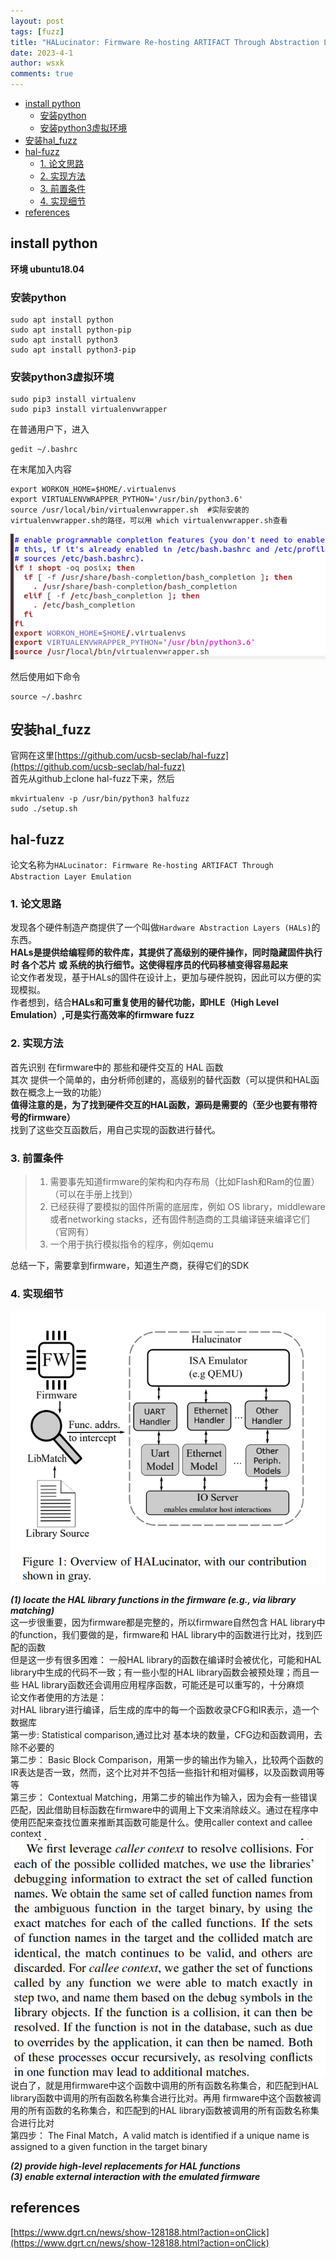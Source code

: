 ```yaml
---
layout: post
tags: [fuzz]
title: "HALucinator: Firmware Re-hosting ARTIFACT Through Abstraction Layer Emulation"
date: 2023-4-1
author: wsxk
comments: true
---
```


- [install python](#install-python)
  - [安装python](#安装python)
  - [安装python3虚拟环境](#安装python3虚拟环境)
- [安装hal\_fuzz](#安装hal_fuzz)
- [hal-fuzz](#hal-fuzz)
  - [1. 论文思路](#1-论文思路)
  - [2. 实现方法](#2-实现方法)
  - [3. 前置条件](#3-前置条件)
  - [4. 实现细节](#4-实现细节)
- [references](#references)


## install python<br>
**环境 ubuntu18.04**<br>
### 安装python<br>

    sudo apt install python
    sudo apt install python-pip
    sudo apt install python3
    sudo apt install python3-pip

### 安装python3虚拟环境<br>

    sudo pip3 install virtualenv
    sudo pip3 install virtualenvwrapper

在普通用户下，进入

    gedit ~/.bashrc

在末尾加入内容

    export WORKON_HOME=$HOME/.virtualenvs
    export VIRTUALENVWRAPPER_PYTHON='/usr/bin/python3.6'
    source /usr/local/bin/virtualenvwrapper.sh  #实际安装的virtualenvwrapper.sh的路径，可以用 which virtualenvwrapper.sh查看

![](https://raw.githubusercontent.com/wsxk/wsxk_pictures/main/2023-2-18-reverse/20230401132130.png)

然后使用如下命令

    source ~/.bashrc


## 安装hal_fuzz<br>
官网在这里[https://github.com/ucsb-seclab/hal-fuzz](https://github.com/ucsb-seclab/hal-fuzz)<br>
首先从github上clone hal-fuzz下来，然后<br>

    mkvirtualenv -p /usr/bin/python3 halfuzz
    sudo ./setup.sh

## hal-fuzz<br>
论文名称为`HALucinator: Firmware Re-hosting ARTIFACT
Through Abstraction Layer Emulation`<br>
### 1. 论文思路<br>
发现各个硬件制造产商提供了一个叫做`Hardware Abstraction Layers (HALs)`的东西。<br>
**HALs是提供给编程师的软件库，其提供了高级别的硬件操作，同时隐藏固件执行时 各个芯片 或 系统的执行细节。这使得程序员的代码移植变得容易起来**<br>
论文作者发现，基于HALs的固件在设计上，更加与硬件脱钩，因此可以方便的实现模拟。<br>
作者想到，结合**HALs和可重复使用的替代功能，即HLE（High Level Emulation）,可是实行高效率的firmware fuzz**<br>
### 2. 实现方法<br>
首先识别 在firmware中的 那些和硬件交互的 HAL 函数<br>
其次 提供一个简单的，由分析师创建的，高级别的替代函数（可以提供和HAL函数在概念上一致的功能）<br>
**值得注意的是，为了找到硬件交互的HAL函数，源码是需要的（至少也要有带符号的firmware）**<br>
找到了这些交互函数后，用自己实现的函数进行替代。<br>

### 3. 前置条件<br>
> 1. 需要事先知道firmware的架构和内存布局（比如Flash和Ram的位置）（可以在手册上找到）
> 2. 已经获得了要模拟的固件所需的底层库，例如 OS library，middleware或者networking stacks，还有固件制造商的工具编译链来编译它们（官网有）
> 3. 一个用于执行模拟指令的程序，例如qemu

总结一下，需要拿到firmware，知道生产商，获得它们的SDK<br>

### 4. 实现细节<br>
![](https://raw.githubusercontent.com/wsxk/wsxk_pictures/main/2023-2-18-reverse/20230417125459.png)


***(1) locate the HAL library functions in the firmware (e.g., via library matching)*** <br>
这一步很重要，因为firmware都是完整的，所以firmware自然包含 HAL library中的function，我们要做的是，firmware和 HAL library中的函数进行比对，找到匹配的函数<br>
但是这一步有很多困难： 一般HAL library的函数在编译时会被优化，可能和HAL library中生成的代码不一致；有一些小型的HAL library函数会被预处理；而且一些 HAL library函数还会调用应用程序函数，可能还是可以重写的，十分麻烦<br>
论文作者使用的方法是：<br>
对HAL library进行编译，后生成的库中的每一个函数收录CFG和IR表示，造一个数据库<br>
第一步:  Statistical comparison,通过比对 基本块的数量，CFG边和函数调用，去除不必要的<br>
第二步： Basic Block Comparison，用第一步的输出作为输入，比较两个函数的IR表达是否一致，然而，这个比对并不包括一些指针和相对偏移，以及函数调用等等<br>
第三步： Contextual Matching，用第二步的输出作为输入，因为会有一些错误匹配，因此借助目标函数在firmware中的调用上下文来消除歧义。通过在程序中使用匹配来查找位置来推断其函数可能是什么。使用caller context and callee context<br>
![](https://raw.githubusercontent.com/wsxk/wsxk_pictures/main/2023-2-18-reverse/20230417193340.png)
说白了，就是用firmware中这个函数中调用的所有函数名称集合，和匹配到HAL library函数中调用的所有函数名称集合进行比对。再用 firmware中这个函数被调用的所有函数的名称集合，和匹配到的HAL library函数被调用的所有函数名称集合进行比对<br>
第四步： The Final Match，A valid match is identified if a unique
name is assigned to a given function in the target binary<br>

***(2) provide high-level replacements for HAL functions*** <br>
***(3) enable external interaction with the emulated firmware*** <br>


## references<br>
[https://www.dgrt.cn/news/show-128188.html?action=onClick](https://www.dgrt.cn/news/show-128188.html?action=onClick)<br>